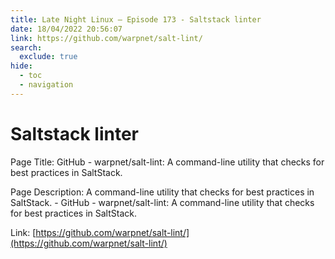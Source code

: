 ```yaml
---
title: Late Night Linux – Episode 173 - Saltstack linter
date: 18/04/2022 20:56:07
link: https://github.com/warpnet/salt-lint/
search:
  exclude: true
hide:
  - toc
  - navigation
---
```


# Saltstack linter

Page Title: GitHub - warpnet/salt-lint: A command-line utility that checks for best practices in SaltStack.

Page Description: A command-line utility that checks for best practices in SaltStack. - GitHub - warpnet/salt-lint: A command-line utility that checks for best practices in SaltStack. 

Link: [https://github.com/warpnet/salt-lint/](https://github.com/warpnet/salt-lint/)